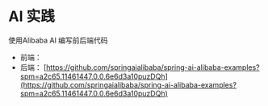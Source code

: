 # AI 实践

使用Alibaba AI 编写前后端代码

- 前端：[](https://github.com/springaialibaba/spring-ai-alibaba-examples?spm=a2c65.11461447.0.0.6e6d3a10puzDQh)
- 后端： [https://github.com/springaialibaba/spring-ai-alibaba-examples?spm=a2c65.11461447.0.0.6e6d3a10puzDQh](https://github.com/springaialibaba/spring-ai-alibaba-examples?spm=a2c65.11461447.0.0.6e6d3a10puzDQh)